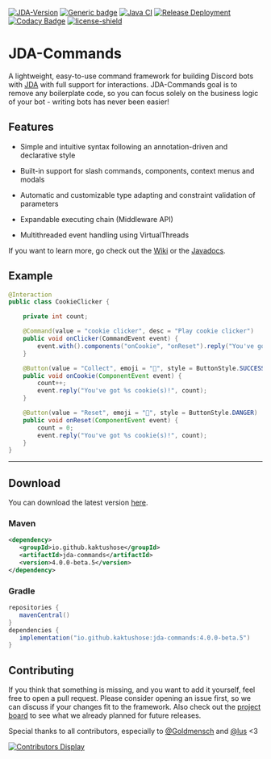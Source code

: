 [![JDA-Version](https://img.shields.io/badge/JDA%20Version-5.3.0-important)](https://github.com/DV8FromTheWorld/JDA#download)
[![Generic badge](https://img.shields.io/badge/Download-4.0.0--beta.5-green.svg)](https://github.com/Kaktushose/jda-commands/releases/latest)
[![Java CI](https://github.com/Kaktushose/jda-commands/actions/workflows/ci.yml/badge.svg?branch=main)](https://github.com/Kaktushose/jda-commands/actions/workflows/ci.yml)
[![Release Deployment](https://github.com/Kaktushose/jda-commands/actions/workflows/deploy.yml/badge.svg)](https://github.com/Kaktushose/jda-commands/actions/workflows/deploy.yml)
[![Codacy Badge](https://app.codacy.com/project/badge/Grade/f2b4367f6d0f42d89b7e51331f3ce299)](https://app.codacy.com/gh/Kaktushose/jda-commands/dashboard?utm_source=gh&utm_medium=referral&utm_content=&utm_campaign=Badge_grade)
[![license-shield](https://img.shields.io/badge/License-Apache%202.0-lightgrey.svg)]()

# JDA-Commands

A lightweight, easy-to-use command framework for building Discord bots
with [JDA](https://github.com/DV8FromTheWorld/JDA) with full support for interactions. JDA-Commands goal is to remove
any boilerplate code, so you can focus solely on the business logic of your bot - writing bots has never been easier!

## Features

- Simple and intuitive syntax following an annotation-driven and declarative style


- Built-in support for slash commands, components, context menus and modals


- Automatic and customizable type adapting and constraint validation of parameters


- Expandable executing chain (Middleware API)


- Multithreaded event handling using VirtualThreads

If you want to learn more, go check out the [Wiki](https://kaktushose.github.io/jda-commands/wiki/) or the [Javadocs](https://kaktushose.github.io/jda-commands/javadocs/latest/).

## Example

```java
@Interaction
public class CookieClicker {

    private int count;

    @Command(value = "cookie clicker", desc = "Play cookie clicker")
    public void onClicker(CommandEvent event) {
        event.with().components("onCookie", "onReset").reply("You've got %s cookie(s)!", count);
    }

    @Button(value = "Collect", emoji = "🍪", style = ButtonStyle.SUCCESS)
    public void onCookie(ComponentEvent event) {
        count++;
        event.reply("You've got %s cookie(s)!", count);
    }

    @Button(value = "Reset", emoji = "🔄", style = ButtonStyle.DANGER)
    public void onReset(ComponentEvent event) {
        count = 0;
        event.reply("You've got %s cookie(s)!", count);
    }
}
```

---

## Download

You can download the latest version [here](https://github.com/Kaktushose/jda-commands/releases/latest).
### Maven
```xml
<dependency>
   <groupId>io.github.kaktushose</groupId>
   <artifactId>jda-commands</artifactId>
   <version>4.0.0-beta.5</version>
</dependency>
```

### Gradle
```groovy
repositories {
   mavenCentral()
}
dependencies {
   implementation("io.github.kaktushose:jda-commands:4.0.0-beta.5")
}
```

## Contributing

If you think that something is missing, and you want to add it yourself, feel free to open a pull request. Please consider opening an issue
first, so we can discuss if your changes fit to the framework. Also check out the [project board](https://github.com/users/Kaktushose/projects/1)
to see what we already planned for future releases.

Special thanks to all contributors, especially to [@Goldmensch](https://github.com/Goldmensch) and [@lus](https://github.com/lus) <3

[![Contributors Display](https://badges.pufler.dev/contributors/Kaktushose/jda-commands?size=50&padding=5&perRow=10&bots=false)]([https://badges.pufler.dev](https://github.com/Kaktushose/jda-commands/graphs/contributors))
